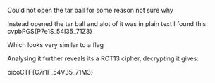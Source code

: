 Could not open the tar ball for some reason not sure why

Instead opened the tar ball and alot of it was in plain text I found this:
cvpbPGS{P7e1S_54I35_71Z3}

Which looks very similar to a flag

Analysing it further reveals its a ROT13 cipher, decrypting it gives:

picoCTF{C7r1F_54V35_71M3}